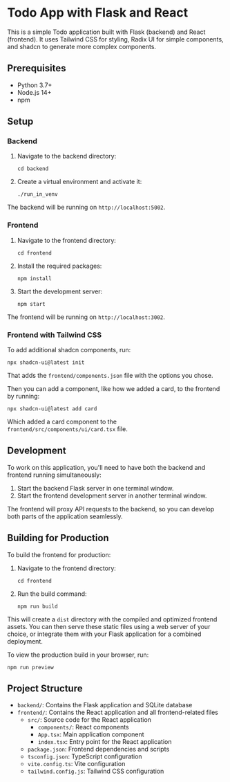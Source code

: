 # Todo App with Flask and React

This is a simple Todo application built with Flask (backend) and React
(frontend). It uses Tailwind CSS for styling, Radix UI for simple components,
and shadcn to generate more complex components.

## Prerequisites

- Python 3.7+
- Node.js 14+
- npm

## Setup

### Backend

1. Navigate to the backend directory:
   ```
   cd backend
   ```

2. Create a virtual environment and activate it:
   ```
   ./run_in_venv
   ```

The backend will be running on `http://localhost:5002`.

### Frontend

1. Navigate to the frontend directory:
   ```
   cd frontend
   ```

2. Install the required packages:
   ```
   npm install
   ```

3. Start the development server:
   ```
   npm start
   ```

The frontend will be running on `http://localhost:3002`.

### Frontend with Tailwind CSS

To add additional shadcn components, run:

```
npx shadcn-ui@latest init
```

That adds the `frontend/components.json` file with the options you chose.

Then you can add a component, like how we added a card, to the frontend by running:

```
npx shadcn-ui@latest add card
```

Which added a card component to the `frontend/src/components/ui/card.tsx` file.

## Development

To work on this application, you'll need to have both the backend and frontend running simultaneously:

1. Start the backend Flask server in one terminal window.
2. Start the frontend development server in another terminal window.

The frontend will proxy API requests to the backend, so you can develop both parts of the application seamlessly.

## Building for Production

To build the frontend for production:

1. Navigate to the frontend directory:
   ```
   cd frontend
   ```

2. Run the build command:
   ```
   npm run build
   ```

This will create a `dist` directory with the compiled and optimized frontend assets. You can then serve these static files using a web server of your choice, or integrate them with your Flask application for a combined deployment.

To view the production build in your browser, run:
```
npm run preview
```

## Project Structure

- `backend/`: Contains the Flask application and SQLite database
- `frontend/`: Contains the React application and all frontend-related files
  - `src/`: Source code for the React application
    - `components/`: React components
    - `App.tsx`: Main application component
    - `index.tsx`: Entry point for the React application
  - `package.json`: Frontend dependencies and scripts
  - `tsconfig.json`: TypeScript configuration
  - `vite.config.ts`: Vite configuration
  - `tailwind.config.js`: Tailwind CSS configuration 
